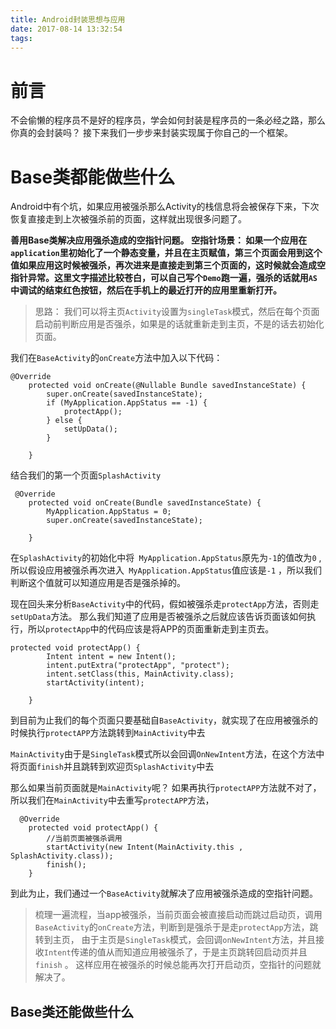 ```yaml
---
title: Android封装思想与应用
date: 2017-08-14 13:32:54
tags:
---
```

# 前言
<!--more-->
不会偷懒的程序员不是好的程序员，学会如何封装是程序员的一条必经之路，那么你真的会封装吗？
接下来我们一步步来封装实现属于你自己的一个框架。

# Base类都能做些什么
Android中有个坑，如果应用被强杀那么Activity的栈信息将会被保存下来，下次恢复直接走到上次被强杀前的页面，这样就出现很多问题了。

**善用Base类解决应用强杀造成的空指针问题。
空指针场景：
如果一个应用在`application`里初始化了一个静态变量，并且在主页赋值，第三个页面会用到这个值如果应用这时候被强杀，再次进来是直接走到第三个页面的，这时候就会造成空指针异常。这里文字描述比较苍白，可以自己写个`Demo`跑一遍，强杀的话就用`AS`中调试的结束红色按钮，然后在手机上的最近打开的应用里重新打开。**



> 思路： 我们可以将主页`Activity`设置为`singleTask`模式，然后在每个页面启动前判断应用是否强杀，如果是的话就重新走到主页，不是的话去初始化页面。

我们在`BaseActivity`的`onCreate`方法中加入以下代码：

``` 
@Override
	protected void onCreate(@Nullable Bundle savedInstanceState) {
		super.onCreate(savedInstanceState);
		if (MyApplication.AppStatus == -1) {
			protectApp();
		} else {
			setUpData();
		}

	}

```

结合我们的第一个页面`SplashActivity`

```
 @Override
    protected void onCreate(Bundle savedInstanceState) {
        MyApplication.AppStatus = 0;
        super.onCreate(savedInstanceState);
       
    }
```
在`SplashActivity`的初始化中将` MyApplication.AppStatus`原先为`-1`的值改为`0` ,所以假设应用被强杀再次进入` MyApplication.AppStatus`值应该是`-1` ，所以我们判断这个值就可以知道应用是否是强杀掉的。

现在回头来分析`BaseActivity`中的代码，假如被强杀走`protectApp`方法，否则走`setUpData`方法。 
那么我们知道了应用是否被强杀之后就应该告诉页面该如何执行，所以`protectApp`中的代码应该是将APP的页面重新走到主页去。


```
protected void protectApp() {
		Intent intent = new Intent();
		intent.putExtra("protectApp", "protect");
		intent.setClass(this, MainActivity.class);
		startActivity(intent);

	}
```
到目前为止我们的每个页面只要基础自`BaseActivity`，就实现了在应用被强杀的时候执行`protectAPP`方法跳转到`MainActivity`中去

`MainActivity`由于是`SingleTask`模式所以会回调`OnNewIntent`方法，在这个方法中将页面`finish`并且跳转到欢迎页`SplashActivity`中去

那么如果当前页面就是`MainActivity`呢？ 如果再执行`protectAPP`方法就不对了，所以我们在`MainActivity`中去重写`protectAPP`方法，


```
  @Override
    protected void protectApp() {
        //当前页面被强杀调用
        startActivity(new Intent(MainActivity.this , SplashActivity.class));
        finish();
    }
```

到此为止，我们通过一个`BaseActivity`就解决了应用被强杀造成的空指针问题。

> 梳理一遍流程，当app被强杀，当前页面会被直接启动而跳过启动页，调用`BaseActivity`的`onCreate`方法，判断到是强杀于是走`protectApp`方法，跳转到主页， 由于主页是`SingleTask`模式，会回调`onNewIntent`方法，并且接收`Intent`传递的值从而知道应用被强杀了，于是主页跳转回启动页并且`finish` 。 这样应用在被强杀的时候总能再次打开启动页，空指针的问题就解决了。



## Base类还能做些什么

